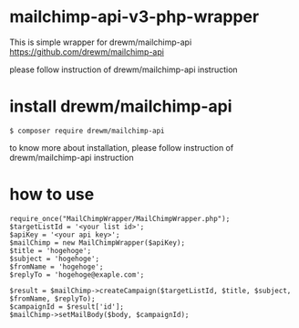 # mailchimp-api-v3-php-wrapper
This is simple wrapper for drewm/mailchimp-api https://github.com/drewm/mailchimp-api

please follow instruction of drewm/mailchimp-api instruction

# install drewm/mailchimp-api
```
$ composer require drewm/mailchimp-api
```
to know more about installation, please follow instruction of drewm/mailchimp-api instruction

# how to use
```
require_once("MailChimpWrapper/MailChimpWrapper.php");
$targetListId = '<your list id>';
$apiKey = '<your api key>';
$mailChimp = new MailChimpWrapper($apiKey);
$title = 'hogehoge';
$subject = 'hogehoge';
$fromName = 'hogehoge';
$replyTo = 'hogehoge@exaple.com';

$result = $mailChimp->createCampaign($targetListId, $title, $subject, $fromName, $replyTo);
$campaignId = $result['id'];
$mailChimp->setMailBody($body, $campaignId);
```

